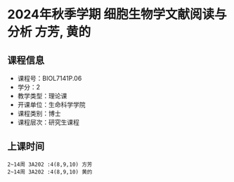 # 2024年秋季学期 细胞生物学文献阅读与分析 方芳, 黄的






## 课程信息

- 课程号：BIOL7141P.06
- 学分：2
- 教学类型：理论课
- 开课单位：生命科学学院
- 课程类别：博士
- 课程层次：研究生课程

## 上课时间

```
2~14周 3A202 :4(8,9,10) 方芳
2~14周 3A202 :4(8,9,10) 黄的
```

